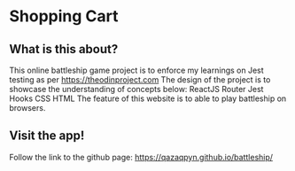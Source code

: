 # Shopping Cart
## What is this about?
This online battleship game project is to enforce my learnings on Jest testing as per https://theodinproject.com The design of the project is to showcase the understanding of concepts below:
    ReactJS
    Router
    Jest
    Hooks
    CSS
    HTML
The feature of this website is to able to play battleship on browsers. 

## Visit the app!
Follow the link to the github page: https://qazaqpyn.github.io/battleship/